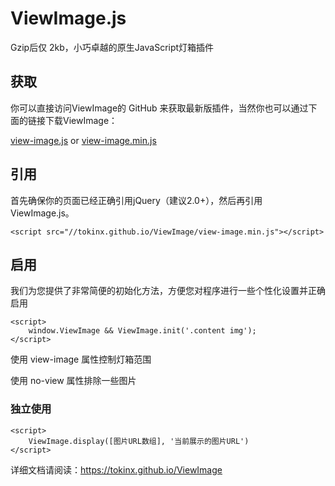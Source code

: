 # ViewImage.js

Gzip后仅 2kb，小巧卓越的原生JavaScript灯箱插件

## 获取

你可以直接访问ViewImage的  GitHub 来获取最新版插件，当然你也可以通过下面的链接下载ViewImage：

[view-image.js][1] or [view-image.min.js][2]

## 引用

首先确保你的页面已经正确引用jQuery（建议2.0+），然后再引用ViewImage.js。

    <script src="//tokinx.github.io/ViewImage/view-image.min.js"></script>

## 启用

我们为您提供了非常简便的初始化方法，方便您对程序进行一些个性化设置并正确启用

    <script>
        window.ViewImage && ViewImage.init('.content img');
    </script>

使用 view-image 属性控制灯箱范围

使用 no-view 属性排除一些图片

### 独立使用

    <script>
        ViewImage.display([图片URL数组], '当前展示的图片URL')
    </script>

详细文档请阅读：https://tokinx.github.io/ViewImage

  [1]: https://tokinx.github.io/ViewImage/view-image.js
  [2]: https://tokinx.github.io/ViewImage/view-image.min.js
